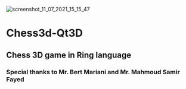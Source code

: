 ![screenshot_11_07_2021_15_15_47](https://user-images.githubusercontent.com/31375681/125200857-920f1100-e264-11eb-9251-855f1844cccb.png)

# Chess3d-Qt3D
## Chess 3D game in Ring language 
### Special thanks to Mr. Bert Mariani and Mr. Mahmoud Samir Fayed

